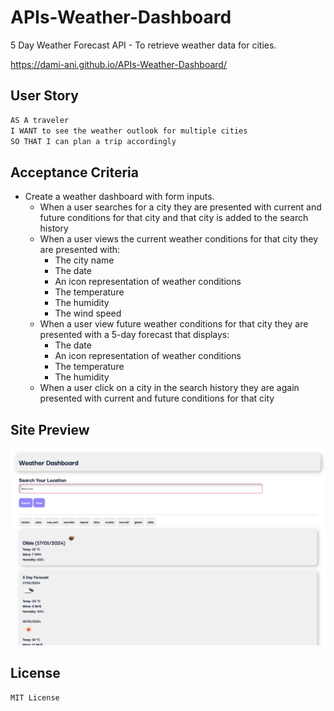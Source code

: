 # APIs-Weather-Dashboard
5 Day Weather Forecast API - To retrieve weather data for cities.

https://dami-ani.github.io/APIs-Weather-Dashboard/

## User Story
```md
AS A traveler
I WANT to see the weather outlook for multiple cities
SO THAT I can plan a trip accordingly
```

## Acceptance Criteria

- Create a weather dashboard with form inputs.
  - When a user searches for a city they are presented with current and future conditions for that city and that city is added to the search history
  - When a user views the current weather conditions for that city they are presented with:
    - The city name
    - The date
    - An icon representation of weather conditions
    - The temperature
    - The humidity
    - The wind speed
  - When a user view future weather conditions for that city they are presented with a 5-day forecast that displays:
    - The date
    - An icon representation of weather conditions
    - The temperature
    - The humidity
  - When a user click on a city in the search history they are again presented with current and future conditions for that city


## Site Preview

![Preview](./assets/images/screenshot.png)

## License
```md
MIT License
```
